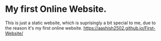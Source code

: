 # My first Online Website.

This is just a static website, which is suprisingly a bit special to me, due to the reason it's my first online website.
https://aashish2502.github.io/First-Website/
